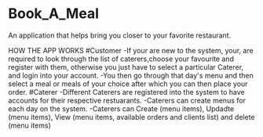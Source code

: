 # Book_A_Meal
An application that helps bring you closer to your favorite restaurant.

HOW THE APP WORKS
#Customer
-If your are new to the system, your, are required to look through the list of caterers,choose your favourite and register with them, otherwise you just have to select a particular Caterer, and login into your account.
-You then go through that day's menu and then select a meal or meals of your choice after which you can then place your order.
#Caterer
-Different Caterers are registered into the system to have accounts for their respective restuarants.
-Caterers can create menus for each day on the system.
-Caterers can Create (menu items), Updadte (menu items), View (menu items, available orders and clients list) and delete (menu items)
